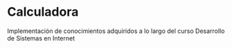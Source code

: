 # Calculadora
Implementación de conocimientos adquiridos a lo largo del curso Desarrollo de Sistemas en Internet
